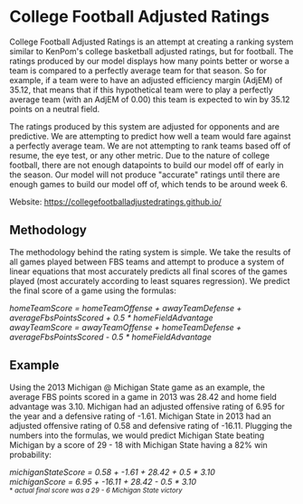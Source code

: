 # College Football Adjusted Ratings
College Football Adjusted Ratings is an attempt at creating a ranking system similar to KenPom's college basketball adjusted ratings, but for football. 
The ratings produced by our model displays how many points better or worse a team is compared to a perfectly average team for that season. So for example, if 
a team were to have an adjusted efficiency margin (AdjEM) of 35.12, that means that if this hypothetical team were to play a perfectly average team 
(with an AdjEM of 0.00) this team is expected to win by 35.12 points on a neutral field. 

The ratings produced by this system are adjusted for opponents and are
predictive. We are attempting to predict how well a team would fare against a perfectly average team. We are not attempting to rank teams based off of resume, 
the eye test, or any other metric. Due to the nature of college football, there are not enough datapoints to build our model off of early in the season. Our model
will not produce "accurate" ratings until there are enough games to build our model off of, which tends to be around week 6.

Website: https://collegefootballadjustedratings.github.io/

## Methodology
The methodology behind the rating system is simple. We take the results of all games played between FBS teams and attempt to produce a system of linear 
equations that most accurately predicts all final scores of the games played (most accurately according to least squares regression). We predict the final 
score of a game using the formulas:

*homeTeamScore = homeTeamOffense + awayTeamDefense + averageFbsPointsScored + 0.5 * homeFieldAdvantage* <br/>
*awayTeamScore = awayTeamOffense + homeTeamDefense + averageFbsPointsScored - 0.5 * homeFieldAdvantage*

## Example
Using the 2013 Michigan @ Michigan State game as an example, the average FBS points scored in a game in 2013 was 28.42 and home field advantage was 3.10. Michigan 
had an adjusted offensive rating of 6.95 for the year and a defensive rating of -1.61. Michigan State in 2013 had an adjusted offensive rating of 0.58 and defensive 
rating of -16.11. Plugging the numbers into the formulas, we would predict Michigan State beating Michigan by a score of 29 - 18 with Michigan State having a 82% win probability:

*michiganStateScore = 0.58 + -1.61 + 28.42 + 0.5 * 3.10* <br/>
*michiganScore = 6.95 + -16.11 + 28.42 - 0.5 * 3.10* <br/>
<sub>\* *actual final score was a 29 - 6 Michigan State victory*</sub>
